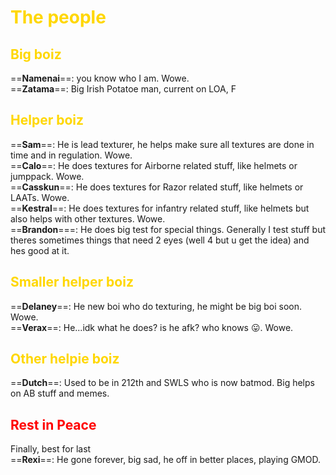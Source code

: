 # <span style="color:gold">The people</span> 

## <span style="color:gold">Big boiz</span> 

==**Namenai**==: you know who I am. Wowe.  
==**Zatama**==: Big Irish Potatoe man, current on LOA, F

## <span style="color:gold">Helper boiz</span> 

==**Sam**==: He is lead texturer, he helps make sure all textures are done in time and in regulation. Wowe.  
==**Calo**==: He does textures for Airborne related stuff, like helmets or jumppack. Wowe.  
==**Casskun**==: He does textures for Razor related stuff, like helmets or LAATs. Wowe.  
==**Kestral**==: He does textures for infantry related stuff, like helmets but also helps with other textures. Wowe.   
==**Brandon**===: He does big test for special things. Generally I test stuff but theres sometimes things that need 2 eyes (well 4 but u get the idea) and hes good at it.


## <span style="color:gold">Smaller helper boiz</span> 

==**Delaney**==: He new boi who do texturing, he might be big boi soon. Wowe.  
==**Verax**==: He...idk what he does? is he afk? who knows 😛. Wowe.  

## <span style="color:gold">Other helpie boiz</span> 

==**Dutch**==: Used to be in 212th and SWLS who is now batmod. Big helps on AB stuff and memes.

## <span style="color:red">Rest in Peace</span> 
Finally, best for last  
==**Rexi**==: He gone forever, big sad, he off in better places, playing GMOD.